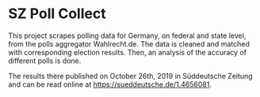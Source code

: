 # SZ Poll Collect

This project scrapes polling data for Germany, on federal and state level, from the polls aggregator Wahlrecht.de.
The data is cleaned and matched with corresponding election results. Then, an analysis of the accuracy of different polls is done.

The results there published on October 26th, 2019 in Süddeutsche Zeitung and can be read online at https://sueddeutsche.de/1.4656081.
